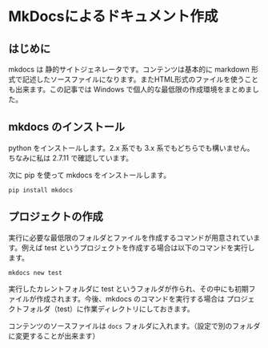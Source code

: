 # MkDocsによるドキュメント作成

## <i class="fa fa-arrow-circle-right" aria-hidden="true"></i> はじめに

mkdocs は 静的サイトジェネレータです。コンテンツは基本的に markdown 形式で記述したソースファイルになります。またHTML形式のファイルを使うことも出来ます。この記事では Windows で個人的な最低限の作成環境をまとめました。

## <i class="fa fa-arrow-circle-right" aria-hidden="true"></i> mkdocs のインストール

python をインストールします。2.x 系でも 3.x 系でもどちらでも構いません。ちなみに私は 2.7.11 で確認しています。

次に pip を使って mkdocs をインストールします。

    pip install mkdocs

## <i class="fa fa-arrow-circle-right" aria-hidden="true"></i> プロジェクトの作成

実行に必要な最低限のフォルダとファイルを作成するコマンドが用意されています。例えば test というプロジェクトを作成する場合は以下のコマンドを実行します。

    mkdocs new test

実行したカレントフォルダに test というフォルダが作られ、その中にも初期ファイルが作成されます。今後、mkdocs のコマンドを実行する場合は プロジェクトフォルダ（test）に作業ディレクトリにしておきます。

コンテンツのソースファイルは `docs` フォルダに入れます。（設定で別のフォルダに変更することが出来ます）